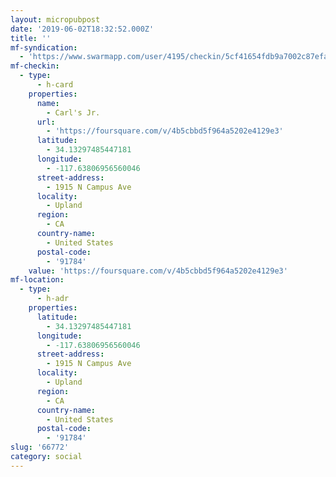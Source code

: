 ```yaml
---
layout: micropubpost
date: '2019-06-02T18:32:52.000Z'
title: ''
mf-syndication:
  - 'https://www.swarmapp.com/user/4195/checkin/5cf41654fdb9a7002c87efad'
mf-checkin:
  - type:
      - h-card
    properties:
      name:
        - Carl's Jr.
      url:
        - 'https://foursquare.com/v/4b5cbbd5f964a5202e4129e3'
      latitude:
        - 34.13297485447181
      longitude:
        - -117.63806956560046
      street-address:
        - 1915 N Campus Ave
      locality:
        - Upland
      region:
        - CA
      country-name:
        - United States
      postal-code:
        - '91784'
    value: 'https://foursquare.com/v/4b5cbbd5f964a5202e4129e3'
mf-location:
  - type:
      - h-adr
    properties:
      latitude:
        - 34.13297485447181
      longitude:
        - -117.63806956560046
      street-address:
        - 1915 N Campus Ave
      locality:
        - Upland
      region:
        - CA
      country-name:
        - United States
      postal-code:
        - '91784'
slug: '66772'
category: social
---
```

